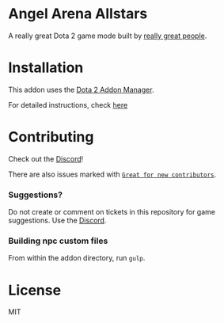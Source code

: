 # Angel Arena Allstars
A really great Dota 2 game mode built by [really great people](/contributors.md).

# Installation
This addon uses the [Dota 2 Addon Manager](https://github.com/chrisinajar/dota2-addon-manager).

For detailed instructions, check [here](docs/install.md)

# Contributing
Check out the [Discord][discord-link]!

There are also issues marked with [`Great for new contributors`](https://github.com/AngelArenaAllstars/aaa/issues?q=is%3Aissue+is%3Aopen+label%3A%22great+for+new+contributor%22).

### Suggestions?
Do not create or comment on tickets in this repository for game suggestions. Use the [Discord](discord-link).

### Building npc custom files
From within the addon directory, run `gulp`.

# License
MIT

[soundcloud-link]: https://soundcloud.com/angelarenaallstars "Music for Angel Arena Allstars"
[discord-link]: https://discord.gg/WNFBB4d "Angel Arena Allstars Discord Instant Invite"
